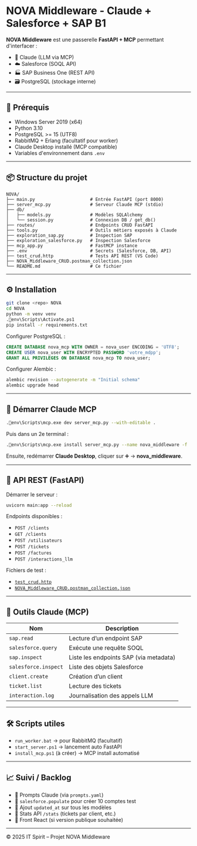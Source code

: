
# NOVA Middleware - Claude + Salesforce + SAP B1

**NOVA Middleware** est une passerelle **FastAPI + MCP** permettant d'interfacer :
- 🧠 Claude (LLM via MCP)
- ☁️ Salesforce (SOQL API)
- 🏭 SAP Business One (REST API)
- 🗃 PostgreSQL (stockage interne)

---

## 🔧 Prérequis

- Windows Server 2019 (x64)
- Python 3.10
- PostgreSQL >= 15 (UTF8)
- RabbitMQ + Erlang (facultatif pour worker)
- Claude Desktop installé (MCP compatible)
- Variables d'environnement dans `.env`

---

## 📦 Structure du projet

```
NOVA/
├── main.py                     # Entrée FastAPI (port 8000)
├── server_mcp.py               # Serveur Claude MCP (stdio)
├── db/
│   ├── models.py               # Modèles SQLAlchemy
│   └── session.py              # Connexion DB / get_db()
├── routes/                     # Endpoints CRUD FastAPI
├── tools.py                    # Outils métiers exposés à Claude
├── exploration_sap.py          # Inspection SAP
├── exploration_salesforce.py   # Inspection Salesforce
├── mcp_app.py                  # FastMCP instance
├── .env                        # Secrets (Salesforce, DB, API)
├── test_crud.http              # Tests API REST (VS Code)
├── NOVA_Middleware_CRUD.postman_collection.json
└── README.md                   # Ce fichier
```

---

## ⚙️ Installation

```bash
git clone <repo> NOVA
cd NOVA
python -m venv venv
.env\Scripts\Activate.ps1
pip install -r requirements.txt
```

Configurer PostgreSQL :
```sql
CREATE DATABASE nova_mcp WITH OWNER = nova_user ENCODING = 'UTF8';
CREATE USER nova_user WITH ENCRYPTED PASSWORD 'votre_mdpp';
GRANT ALL PRIVILEGES ON DATABASE nova_mcp TO nova_user;
```

Configurer Alembic :
```bash
alembic revision --autogenerate -m "Initial schema"
alembic upgrade head
```

---

## 🧠 Démarrer Claude MCP

```bash
.env\Scripts\mcp.exe dev server_mcp.py --with-editable .
```
Puis dans un 2e terminal :

```bash
.env\Scripts\mcp.exe install server_mcp.py --name nova_middleware -f .env
```

Ensuite, redémarrer **Claude Desktop**, cliquer sur ➕ → **nova_middleware**.

---

## 🔌 API REST (FastAPI)

Démarrer le serveur :
```bash
uvicorn main:app --reload
```

Endpoints disponibles :
- `POST /clients`
- `GET /clients`
- `POST /utilisateurs`
- `POST /tickets`
- `POST /factures`
- `POST /interactions_llm`

Fichiers de test :
- [`test_crud.http`](./test_crud.http)
- [`NOVA_Middleware_CRUD.postman_collection.json`](./NOVA_Middleware_CRUD.postman_collection.json)

---

## 🧰 Outils Claude (MCP)

| Nom | Description |
|-----|-------------|
| `sap.read` | Lecture d’un endpoint SAP |
| `salesforce.query` | Exécute une requête SOQL |
| `sap.inspect` | Liste les endpoints SAP (via metadata) |
| `salesforce.inspect` | Liste des objets Salesforce |
| `client.create` | Création d’un client |
| `ticket.list` | Lecture des tickets |
| `interaction.log` | Journalisation des appels LLM |

---

## 🛠 Scripts utiles

- `run_worker.bat` → pour RabbitMQ (facultatif)
- `start_server.ps1` → lancement auto FastAPI
- `install_mcp.ps1` (à créer) → MCP install automatisé

---

## 📈 Suivi / Backlog

- 🔲 Prompts Claude (via `prompts.yaml`)
- 🔲 `salesforce.populate` pour créer 10 comptes test
- 🔲 Ajout `updated_at` sur tous les modèles
- 🔲 Stats API `/stats` (tickets par client, etc.)
- 🔲 Front React (si version publique souhaitée)

---

© 2025 IT Spirit – Projet NOVA Middleware
